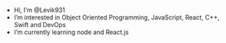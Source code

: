 - Hi, I’m @Levik931
- I’m interested in Object Oriented Programming, JavaScript, React, C++, Swift and DevOps
- I’m currently learning node and React.js


<!---
Levik931/Levik931 is a ✨ special ✨ repository because its `README.md` (this file) appears on your GitHub profile.
You can click the Preview link to take a look at your changes.
--->
